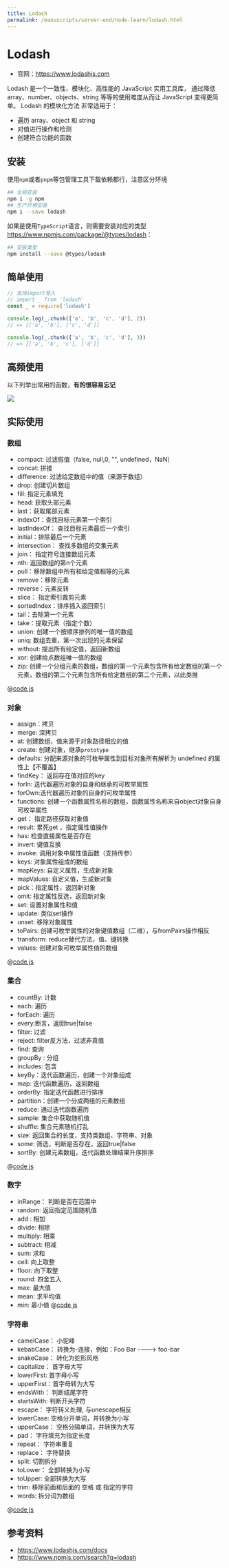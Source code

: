 ```yaml
---
title: Lodash
permalink: /manuscripts/server-end/node-learn/lodash.html
---
```


# Lodash

- 官网：<https://www.lodashjs.com>

Lodash 是一个一致性、模块化、高性能的 JavaScript 实用工具库， 通过降低 array、number、objects、string 等等的使用难度从而让
JavaScript 变得更简单。 Lodash 的模块化方法 非常适用于：

- 遍历 array、object 和 string
- 对值进行操作和检测
- 创建符合功能的函数

## 安装

使用`npm`或者`pnpm`等包管理工具下载依赖都行，注意区分环境

```bash
## 全局安装
npm i -g npm
## 生产环境安装
npm i --save lodash

```

如果是使用`TypeScript`语言，则需要安装对应的类型<https://www.npmjs.com/package/@types/lodash>：

```bash
## 安装类型
npm install --save @types/lodash
```

## 简单使用

```js
// 支持import导入
// import _ from 'lodash'
const _ = require('lodash')

console.log(_.chunk(['a', 'b', 'c', 'd'], 2))
// => [['a', 'b'], ['c', 'd']]

console.log(_.chunk(['a', 'b', 'c', 'd'], 3))
// => [['a', 'b', 'c'], ['d']]

```

## 高频使用

以下列举出常用的函数，**有的很容易忘记**

![](images/lodash.png)

## 实际使用

### 数组

- compact: 过滤假值（false, null,0, "", undefined，NaN）
- concat: 拼接
- difference: 过滤给定数组中的值（来源于数组）
- drop:  创建切片数组
- fill:  指定元素填充
- head: 获取头部元素
- last：获取尾部元素
- indexOf：查找目标元素第一个索引
- lastIndexOf： 查找目标元素最后一个索引
- initial：排除最后一个元素
- intersection： 查找多数组的交集元素
- join： 指定符号连接数组元素
- nth:  返回数组的第n个元素
- pull：移除数组中所有和给定值相等的元素
- remove：移除元素
- reverse：元素反转
- slice： 指定索引裁剪元素
- sortedIndex：排序插入返回索引
- tail：去除第一个元素
- take：提取元素（指定个数）
- union: 创建一个按顺序排列的唯一值的数组
- uniq: 数组去重，第一次出现的元素保留
- without: 提出所有给定值，返回新数组
- xor: 创建给点数组唯一值的数组
- zip: 创建一个分组元素的数组，数组的第一个元素包含所有给定数组的第一个元素，数组的第二个元素包含所有给定数组的第二个元素，以此类推

@[code js](@code/node/lodash/demo-array.js)

### 对象

- assign：拷贝
- merge:  深拷贝
- at:  创建数组，值来源于对象路径相应的值
- create: 创建对象，继承`prototype`
- defaults: 分配来源对象的可枚举属性到目标对象所有解析为 undefined 的属性上【不覆盖】
- findKey： 返回存在值对应的key
- forIn: 迭代器遍历对象的自身和继承的可枚举属性
- forOwn:迭代器遍历对象的自身的可枚举属性
- functions: 创建一个函数属性名称的数组，函数属性名称来自object对象自身可枚举属性
- get： 指定路径获取对象值
- result: 累死get ，指定属性值操作
- has:  检查直接属性是否存在
- invert: 键值互换
- invoke: 调用对象中属性值函数（支持传参）
- keys: 对象属性组成的数组
- mapKeys: 自定义属性，生成新对象
- mapValues: 自定义值，生成新对象
- pick：指定属性，返回新对象
- omit: 指定属性反选，返回新对象
- set:  设置对象属性和值
- update: 类似set操作
- unset: 移除对象属性
- toPairs:  创建可枚举属性的对象键值数组（二维），与fromPairs操作相反
- transform: reduce替代方法，值、键转换
- values:  创建对象可枚举属性值的数组

@[code js](@code/node/lodash/demo-object.js)

### 集合

- countBy:  计数
- each: 遍历
- forEach: 遍历
- every:断言，返回true|false
- filter: 过滤
- reject: filter反方法，过滤非真值
- find: 查询
- groupBy : 分组
- includes: 包含
- keyBy：迭代函数遍历，创建一个对象组成
- map:  迭代函数遍历，返回数组
- orderBy: 指定迭代函数进行排序
- partition：创建一个分成两组的元素数组
- reduce:   通过迭代函数遍历
- sample:  集合中获取随机值
- shuffle: 集合元素随机打乱
- size: 返回集合的长度，支持类数组、字符串、对象
- some: 筛选，判断是否存在，返回true|false
- sortBy: 创建元素数组，迭代函数处理结果升序排序

@[code js](@code/node/lodash/demo-set.js)

### 数字

- inRange： 判断是否在范围中
- random: 返回指定范围随机值
- add : 相加
- divide: 相除
- multiply: 相乘
- subtract: 相减
- sum:  求和
- ceil:  向上取整
- floor: 向下取整
- round: 四舍五入
- max: 最大值
- mean: 求平均值
- min: 最小值
  @[code js](@code/node/lodash/demo-num.js)

### 字符串

- camelCase： 小驼峰
- kebabCase： 转换为-连接，例如：Foo Bar ----> foo-bar
- snakeCase： 转化为蛇形风格
- capitalize： 首字母大写
- lowerFirst:  首字母小写
- upperFirst：首字母转为大写
- endsWith： 判断结尾字符
- startsWith: 判断开头字符
- escape： 字符转义处理, 与unescape相反
- lowerCase: 空格分开单词，并转换为小写
- upperCase： 空格分隔单词，并转换为大写
- pad： 字符填充为指定长度
- repeat： 字符串重复
- replace： 字符替换
- split: 切割拆分
- toLower： 全部转换为小写
- toUpper:  全部转换为大写
- trim: 移除前面和后面的 空格 或 指定的字符
- words: 拆分词为数组

@[code js](@code/node/lodash/demo-string.js)

## 参考资料

- <https://www.lodashjs.com/docs>
- <https://www.npmjs.com/search?q=lodash>
